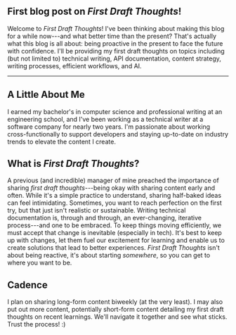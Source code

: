 ## First blog post on *First Draft Thoughts*!

Welcome to *First Draft Thoughts*! I've been thinking about making this blog for a while now---and what better time than the present? That's actually what this blog is all about: being proactive in the present to face the future with confidence. I'll be providing my first draft thoughts on topics including (but not limited to) technical writing, API documentation, content strategy, writing processes, efficient workflows, and AI.

---

## A Little About Me

I earned my bachelor's in computer science and professional writing at an engineering school, and I've been working as a technical writer at a software company for nearly two years. I'm passionate about working cross-functionally to support developers and staying up-to-date on industry trends to elevate the content I create. 

## What is *First Draft Thoughts*?

A previous (and incredible) manager of mine preached the importance of sharing *first draft thoughts*---being okay with sharing content early and often. While it's a simple practice to understand, sharing half-baked ideas can feel intimidating. Sometimes, you want to reach perfection on the first try, but that just isn't realistic or sustainable. Writing technical documentation is, through and through, an ever-changing, iterative process---and one to be embraced. To keep things moving efficiently, we must accept that change is inevitable (especially in tech). It's best to keep up with changes, let them fuel our excitement for learning and enable us to create solutions that lead to better experiences. *First Draft Thoughts* isn't about being reactive, it's about starting *somewhere*, so you can get to where you want to be.

## Cadence

I plan on sharing long-form content biweekly (at the very least). I may also put out more content, potentially short-form content detailing my first draft thoughts on recent learnings. We'll navigate it together and see what sticks. Trust the process! :)

 



